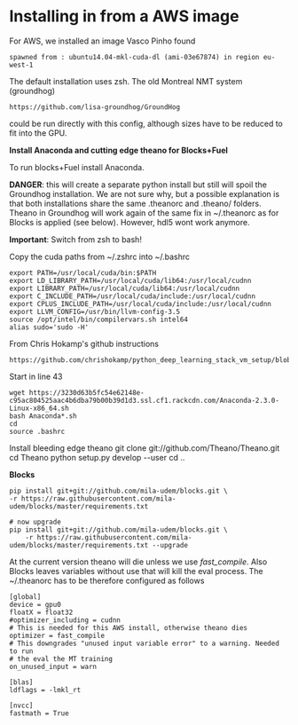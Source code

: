 # Installing in from a AWS image  

For AWS, we installed an image Vasco Pinho found

    spawned from : ubuntu14.04-mkl-cuda-dl (ami-03e67874) in region eu-west-1 

The default installation uses zsh. The old Montreal NMT system (groundhog) 

    https://github.com/lisa-groundhog/GroundHog

could be run directly with this config, although sizes have to be reduced to fit
into the GPU.

**Install Anaconda and cutting edge theano for Blocks+Fuel**

To run blocks+Fuel install Anaconda. 

**DANGER**: this will create a separate python install but still will spoil the
Groundhog installation. We are not sure why, but a possible explanation is that
both installations share the same .theanorc and .theano/ folders. Theano in
Groundhog will work again of the same fix in ~/.theanorc as for Blocks is
applied (see below). However, hdl5 wont work anymore.

**Important**: Switch from zsh to bash! 

Copy the cuda paths from ~/.zshrc into ~/.bashrc

    export PATH=/usr/local/cuda/bin:$PATH
    export LD_LIBRARY_PATH=/usr/local/cuda/lib64:/usr/local/cudnn
    export LIBRARY_PATH=/usr/local/cuda/lib64:/usr/local/cudnn
    export C_INCLUDE_PATH=/usr/local/cuda/include:/usr/local/cudnn
    export CPLUS_INCLUDE_PATH=/usr/local/cuda/include:/usr/local/cudnn
    export LLVM_CONFIG=/usr/bin/llvm-config-3.5
    source /opt/intel/bin/compilervars.sh intel64
    alias sudo='sudo -H'

From Chris Hokamp's github instructions

    https://github.com/chrishokamp/python_deep_learning_stack_vm_setup/blob/master/install_python_deep_learning_stack.sh

Start in line 43

    wget https://3230d63b5fc54e62148e-c95ac804525aac4b6dba79b00b39d1d3.ssl.cf1.rackcdn.com/Anaconda-2.3.0-Linux-x86_64.sh
    bash Anaconda*.sh
    cd
    source .bashrc

Install bleeding edge theano
    git clone git://github.com/Theano/Theano.git
    cd Theano
    python setup.py develop --user
    cd ..

**Blocks**

    pip install git+git://github.com/mila-udem/blocks.git \
    -r https://raw.githubusercontent.com/mila-udem/blocks/master/requirements.txt

    # now upgrade
    pip install git+git://github.com/mila-udem/blocks.git \
        -r https://raw.githubusercontent.com/mila-udem/blocks/master/requirements.txt --upgrade

At the current version theano will die unless we use *fast_compile*. Also Blocks leaves variables without use that will kill the eval process. The
~/.theanorc has to be therefore configured as follows 

    [global]
    device = gpu0
    floatX = float32
    #optimizer_including = cudnn
    # This is needed for this AWS install, otherwise theano dies 
    optimizer = fast_compile
    # This downgrades "unused input variable error" to a warning. Needed to run
    # the eval the MT training
    on_unused_input = warn
    
    [blas]
    ldflags = -lmkl_rt
    
    [nvcc]
    fastmath = True
